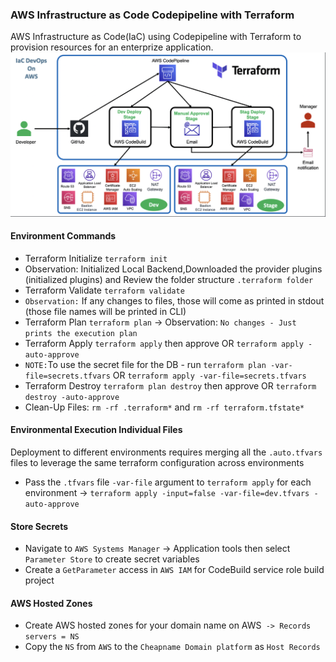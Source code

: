 ### AWS Infrastructure as Code Codepipeline with Terraform
AWS Infrastructure as Code(IaC) using Codepipeline with Terraform to provision resources for an enterprize application.
![Infrastructure As Code with Terraform](IaCTerraform.png)
#### Environment Commands 
- Terraform Initialize `terraform init`
- Observation: Initialized Local Backend,Downloaded the provider plugins (initialized plugins) and Review the folder structure `.terraform folder`
- Terraform Validate `terraform validate`
- `Observation:` If any changes to files, those will come as printed in stdout (those file names will be printed in CLI)
- Terraform Plan `terraform plan` -> Observation: `No changes - Just prints the execution plan`
- Terraform Apply `terraform apply` then approve OR `terraform apply -auto-approve`
- `NOTE:`To use the secret file for the DB - run `terraform plan -var-file=secrets.tfvars` OR `terraform apply -var-file=secrets.tfvars`
- Terraform Destroy `terraform plan destroy` then approve OR `terraform destroy -auto-approve`
- Clean-Up Files: `rm -rf .terraform*` and `rm -rf terraform.tfstate*`
#### Environmental Execution Individual Files
Deployment to different environments requires merging all the `.auto.tfvars` files to leverage the same terraform configuration across environments
- Pass the `.tfvars` file `-var-file` argument to `terraform apply` for each environment -> `terraform apply -input=false -var-file=dev.tfvars -auto-approve `
#### Store Secrets
- Navigate to `AWS Systems Manager` -> Application tools then select `Parameter Store` to create secret variables
- Create a `GetParameter` access in `AWS IAM` for CodeBuild service role build project
#### AWS Hosted Zones
- Create AWS hosted zones for your domain name on AWS` -> Records servers = NS`
- Copy the `NS` from `AWS` to the `Cheapname Domain platform` as `Host Records`
